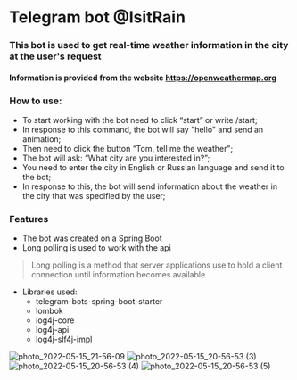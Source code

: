 # Telegram bot @IsitRain

### This bot is used to get real-time weather information in the city at the user's request

#### Information is provided from the website https://openweathermap.org 

### How to use:
- To start working with the bot need to click “start” or write /start;<br>
- In response to this command, the bot will say "hello" and send an animation;<br>
- Then need to click the button “Tom, tell me the weather";<br>
- The bot will ask: “What city are you interested in?”;<br>
- You need to enter the city in English or Russian language and send it to the bot;<br>
- In response to this, the bot will send information about the weather in the city that was specified by the user;<br>

### Features

- The bot was created on a Spring Boot<br>
- Long polling is used to work with the api<br>
>Long polling is a method that server applications use to hold a client connection until information becomes available<br>

- Libraries used:<br>
  - telegram-bots-spring-boot-starter<br>
  - lombok<br>
  - log4j-core<br>
  - log4j-api<br>
  - log4j-slf4j-impl<br>

![photo_2022-05-15_21-56-09](https://user-images.githubusercontent.com/102060016/168489379-277962be-58ee-49e2-94bb-dec810855767.jpg)
![photo_2022-05-15_20-56-53 (3)](https://user-images.githubusercontent.com/102060016/168489382-280955ae-14a4-4e2a-900e-f6144914e29d.jpg)
![photo_2022-05-15_20-56-53 (4)](https://user-images.githubusercontent.com/102060016/168489385-dbdc2122-cb78-4833-92f8-fc5333d3755a.jpg)
![photo_2022-05-15_20-56-53 (5)](https://user-images.githubusercontent.com/102060016/168489389-eb13ec6a-281b-4f90-991e-a1aa06df91c0.jpg)

